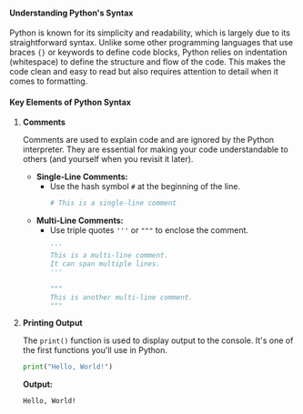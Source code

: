 #### **Understanding Python's Syntax**

Python is known for its simplicity and readability, which is largely due to its straightforward syntax. Unlike some other programming languages that use braces `{}` or keywords to define code blocks, Python relies on indentation (whitespace) to define the structure and flow of the code. This makes the code clean and easy to read but also requires attention to detail when it comes to formatting.

#### **Key Elements of Python Syntax**

1. **Comments**

   Comments are used to explain code and are ignored by the Python interpreter. They are essential for making your code understandable to others (and yourself when you revisit it later).

   - **Single-Line Comments:**
     - Use the hash symbol `#` at the beginning of the line.
       ```python
       # This is a single-line comment
       ```
   - **Multi-Line Comments:**
     - Use triple quotes `'''` or `"""` to enclose the comment.
       ```python
       '''
       This is a multi-line comment.
       It can span multiple lines.
       '''
       ```
       ```python
       """
       This is another multi-line comment.
       """
       ```

2. **Printing Output**

   The `print()` function is used to display output to the console. It's one of the first functions you'll use in Python.

   ```python
   print("Hello, World!")
   ```

   **Output:**

   ```
   Hello, World!
   ```
